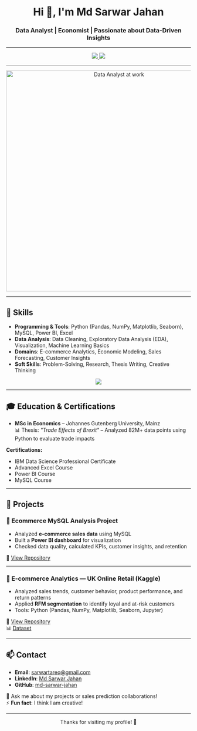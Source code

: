 <h1 align="center">Hi 👋, I'm Md Sarwar Jahan</h1>
<h3 align="center">Data Analyst | Economist | Passionate about Data-Driven Insights</h3>

---

<p align="center">
  <a href="https://www.linkedin.com/in/jahan-md-sarwar">
    <img src="https://img.shields.io/badge/LinkedIn-Connect-blue?style=flat&logo=linkedin" />
  </a>
  <a href="https://github.com/md-sarwar-jahan">
    <img src="https://img.shields.io/badge/GitHub-Follow-black?style=flat&logo=github" />
  </a>
</p>

---

<p align="center">
  <img src="https://media.giphy.com/media/26gR1yk0e3b8OeJde/giphy.gif" width="600" alt="Data Analyst at work">
</p>

---

## 🔹 Skills

- **Programming & Tools**: Python (Pandas, NumPy, Matplotlib, Seaborn), MySQL, Power BI, Excel  
- **Data Analysis**: Data Cleaning, Exploratory Data Analysis (EDA), Visualization, Machine Learning Basics  
- **Domains**: E-commerce Analytics, Economic Modeling, Sales Forecasting, Customer Insights  
- **Soft Skills**: Problem-Solving, Research, Thesis Writing, Creative Thinking  

<p align="center">
  <img src="https://skillicons.dev/icons?i=python,mysql,powerbi,excel,git,github" />
</p>

---

## 🎓 Education & Certifications  

- **MSc in Economics** – Johannes Gutenberg University, Mainz  
  📊 Thesis: *"Trade Effects of Brexit"* – Analyzed 82M+ data points using Python to evaluate trade impacts  

**Certifications:**  
- IBM Data Science Professional Certificate  
- Advanced Excel Course  
- Power BI Course  
- MySQL Course  

---

## 🚀 Projects  

### 📌 Ecommerce MySQL Analysis Project  
- Analyzed **e-commerce sales data** using MySQL  
- Built a **Power BI dashboard** for visualization  
- Checked data quality, calculated KPIs, customer insights, and retention  

🔗 [View Repository](https://github.com/md-sarwar-jahan/ecommerce-mysql-analysis)  

---

### 📌 E-commerce Analytics — UK Online Retail (Kaggle)  
- Analyzed sales trends, customer behavior, product performance, and return patterns  
- Applied **RFM segmentation** to identify loyal and at-risk customers  
- Tools: Python (Pandas, NumPy, Matplotlib, Seaborn, Jupyter)  

🔗 [View Repository](https://github.com/md-sarwar-jahan/Ecommerce_analysis)  
📊 [Dataset](https://www.kaggle.com/datasets/retailrocket/ecommerce-dataset)  

---

## 📫 Contact  

- **Email**: [sarwartareq@gmail.com](mailto:sarwartareq@gmail.com)  
- **LinkedIn**: [Md Sarwar Jahan](https://www.linkedin.com/in/jahan-md-sarwar)  
- **GitHub**: [md-sarwar-jahan](https://github.com/md-sarwar-jahan)  

💬 Ask me about my projects or sales prediction collaborations!  
⚡ **Fun fact**: I think I am creative!  

---

<p align="center">Thanks for visiting my profile! 🚀</p>
